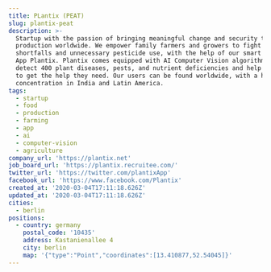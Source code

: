 ```yaml
---
title: PLantix (PEAT)
slug: plantix-peat
description: >-
  Startup with the passion of bringing meaningful change and security to food
  production worldwide. We empower family farmers and growers to fight crop
  shortfalls and unnecessary pesticide use, with the help of our smart and free
  App Plantix. Plantix comes equipped with AI Computer Vision algorithms that
  detect 400 plant diseases, pests, and nutrient deficiencies and help farmers
  to get the help they need. Our users can be found worldwide, with a high
  concentration in India and Latin America.
tags:
  - startup
  - food
  - production
  - farming
  - app
  - ai
  - computer-vision
  - agriculture
company_url: 'https://plantix.net'
job_board_url: 'https://plantix.recruitee.com/'
twitter_url: 'https://twitter.com/plantixApp'
facebook_url: 'https://www.facebook.com/Plantix'
created_at: '2020-03-04T17:11:18.626Z'
updated_at: '2020-03-04T17:11:18.626Z'
cities:
  - berlin
positions:
  - country: germany
    postal_code: '10435'
    address: Kastanienallee 4
    city: berlin
    map: '{"type":"Point","coordinates":[13.410877,52.54045]}'
---
```


